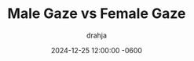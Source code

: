---
title: Male Gaze vs Female Gaze
description: Insert Descriptive Summary Here
author: drahja
date: 2024-12-25 12:00:00 -0600
categories: [Sex Play, General Knowledge]
tags: [sex play, character description, anatomical detail, facial expression, vocalization, partner focus]
pin: false
media_subpath: '/posts/gaze'
---
